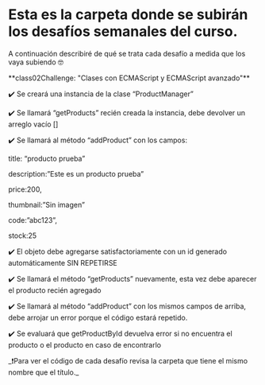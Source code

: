 # Esta es la carpeta donde se subirán los desafíos semanales del curso.
<p>
    
</p>
A continuación describiré de qué se trata cada desafío a medida que los vaya subiendo 🤓
<p>
    
</p>
**class02Challenge: "Clases con ECMAScript y ECMAScript avanzado"**
<p>
    
</p>
<p>✔️ Se creará una instancia de la clase “ProductManager”</p>
<p>✔️ Se llamará “getProducts” recién creada la instancia, debe devolver un arreglo vacío []</p>
<p>✔️ Se llamará al método “addProduct” con los campos:</p>
    <p>title: “producto prueba”</p>
    <p>description:”Este es un producto prueba”</p>
    <p>price:200,</p>
    <p>thumbnail:”Sin imagen”</p>
    <p>code:”abc123”,</p>
    <p>stock:25</p>
<p>✔️ El objeto debe agregarse satisfactoriamente con un id generado automáticamente SIN REPETIRSE</p>
<p>✔️ Se llamará el método “getProducts” nuevamente, esta vez debe aparecer el producto recién agregado</p>
<p>✔️ Se llamará al método “addProduct” con los mismos campos de arriba, debe arrojar un error porque el código estará repetido.</p>
<p>✔️ Se evaluará que getProductById devuelva error si no encuentra el producto o el producto en caso de encontrarlo</p>
<p>
    
</p>
_❗Para ver el código de cada desafío revisa la carpeta que tiene el mismo nombre que el título._
